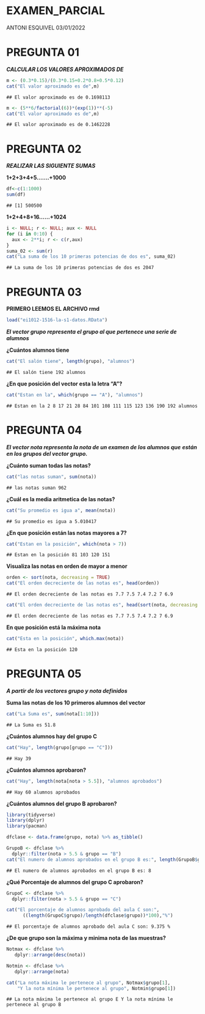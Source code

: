 EXAMEN\_PARCIAL
================
ANTONI ESQUIVEL
03/01/2022

# PREGUNTA 01

***CALCULAR LOS VALORES APROXIMADOS DE***

``` r
m <- (0.3*0.15)/(0.3*0.15+0.2*0.8+0.5*0.12)
cat("El valor aproximado es de",m)
```

    ## El valor aproximado es de 0.1698113

``` r
m <- (5**6/factorial(6))*(exp(1))**(-5)
cat("El valor aproximado es de",m)
```

    ## El valor aproximado es de 0.1462228

# PREGUNTA 02

***REALIZAR LAS SIGUIENTE SUMAS***

**1+2+3+4+5…….+1000**

``` r
df<-c(1:1000)
sum(df)
```

    ## [1] 500500

**1+2+4+8+16……+1024**

``` r
i <- NULL; r <- NULL; aux <- NULL
for (i in 0:10) {
  aux <- 2**i; r <- c(r,aux)
}
suma_02 <- sum(r)
cat("La suma de los 10 primeras potencias de dos es", suma_02)
```

    ## La suma de los 10 primeras potencias de dos es 2047

# PREGUNTA 03

**PRIMERO LEEMOS EL ARCHIVO rmd**

``` r
load("ei1012-1516-la-s1-datos.RData")
```

***El vector grupo representa el grupo al que pertenece una serie de
alumnos***

**¿Cuántos alumnos tiene**

``` r
cat("El salón tiene", length(grupo), "alumnos")
```

    ## El salón tiene 192 alumnos

**¿En que posición del vector esta la letra “A”?**

``` r
cat("Estan en la", which(grupo == "A"), "alumnos")
```

    ## Estan en la 2 8 17 21 28 84 101 108 111 115 123 136 190 192 alumnos

# PREGUNTA 04

***El vector nota representa la nota de un examen de los alumnos que***
***están en los grupos del vector grupo.***

**¿Cuánto suman todas las notas?**

``` r
cat("las notas suman", sum(nota))
```

    ## las notas suman 962

**¿Cuál es la media aritmetica de las notas?**

``` r
cat("Su promedio es igua a", mean(nota))
```

    ## Su promedio es igua a 5.010417

**¿En que posición están las notas mayores a 7?**

``` r
cat("Estan en la posición", which(nota > 7))
```

    ## Estan en la posición 81 103 120 151

**Visualiza las notas en orden de mayor a menor**

``` r
orden <- sort(nota, decreasing = TRUE)
cat("El orden decreciente de las notas es", head(orden))
```

    ## El orden decreciente de las notas es 7.7 7.5 7.4 7.2 7 6.9

``` r
cat("El orden decreciente de las notas es", head(sort(nota, decreasing = TRUE)))
```

    ## El orden decreciente de las notas es 7.7 7.5 7.4 7.2 7 6.9

**En que posición está la máxima nota**

``` r
cat("Esta en la posición", which.max(nota))
```

    ## Esta en la posición 120

# PREGUNTA 05

***A partir de los vectores grupo y nota definidos***

**Suma las notas de los 10 primeros alumnos del vector**

``` r
cat("La Suma es", sum(nota[1:10]))
```

    ## La Suma es 51.8

**¿Cuántos alumnos hay del grupo C**

``` r
cat("Hay", length(grupo[grupo == "C"]))
```

    ## Hay 39

**¿Cuántos alumnos aprobaron?**

``` r
cat("Hay", length(nota[nota > 5.5]), "alumnos aprobados")
```

    ## Hay 60 alumnos aprobados

**¿Cuántos alumnos del grupo B aprobaron?**

``` r
library(tidyverse)
library(dplyr)
library(pacman)
```

``` r
dfclase <- data.frame(grupo, nota) %>% as_tibble() 
```

``` r
GrupoB <- dfclase %>% 
  dplyr::filter(nota > 5.5 & grupo == "B") 
cat("El numero de alumnos aprobados en el grupo B es:", length(GrupoB$grupo))
```

    ## El numero de alumnos aprobados en el grupo B es: 8

**¿Qué Porcentaje de alumnos del grupo C aprobaron?**

``` r
GrupoC <- dfclase %>% 
  dplyr::filter(nota > 5.5 & grupo == "C") 

cat("El porcentaje de alumnos aprobado del aula C son:",
      ((length(GrupoC$grupo)/length(dfclase$grupo))*100),"%")
```

    ## El porcentaje de alumnos aprobado del aula C son: 9.375 %

**¿De que grupo son la máxima y minima nota de las muestras?**

``` r
Notmax <- dfclase %>% 
   dplyr::arrange(desc(nota))

Notmin <- dfclase %>% 
   dplyr::arrange(nota)

cat("La nota máxima le pertenece al grupo", Notmax$grupo[1], 
    "Y la nota mínima le pertenece al grupo", Notmin$grupo[1])
```

    ## La nota máxima le pertenece al grupo E Y la nota mínima le pertenece al grupo B
